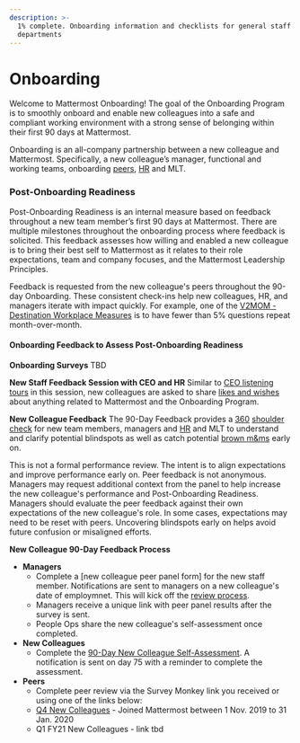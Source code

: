 ```yaml
---
description: >-
  1% complete. Onboarding information and checklists for general staff and
  departments
---
```


# Onboarding

Welcome to Mattermost Onboarding! The goal of the Onboarding Program is to smoothly onboard and enable new colleagues into a safe and compliant working environment with a strong sense of belonging within their first 90 days at Mattermost. 

Onboarding is an all-company partnership between a new colleague and Mattermost. Specifically, a new colleague’s manager, functional and working teams, onboarding [peers](https://docs.google.com/document/d/1DQULEvgOhGeEGLTzdOlSvo858vo94zmnMN8sygi-lHk/edit?ts=5e21f202), [HR](https://handbook.mattermost.com/operations/workplace/people#team) and MLT. 

### Post-Onboarding Readiness 

Post-Onboarding Readiness is an internal measure based on feedback throughout a new team member’s first 90 days at Mattermost. There are multiple milestones throughout the onboarding process where feedback is solicited. This feedback assesses how willing and enabled a new colleague is to bring their best self to Mattermost as it relates to their role expectations, team and company focuses, and the Mattermost Leadership Principles. 

Feedback is requested from the new colleague's peers throughout the 90-day Onboarding. These consistent check-ins help new colleagues, HR, and managers iterate with impact quickly. For example, one of the [V2MOM - Destination Workplace Measures](https://docs.google.com/presentation/d/1BDSaeW-M92gth_NM1vI23dtbFLBsYVIk/edit#slide=id.g6f2ea8cda4_8_1852) is to have fewer than 5% questions repeat month-over-month. 

#### Onboarding Feedback to Assess Post-Onboarding Readiness 

**Onboarding Surveys**
TBD

**New Staff Feedback Session with CEO and HR**
Similar to [CEO listening tours](https://handbook.mattermost.com/operations/operations/company-cadence#ceo-listening-tours) in this session, new colleagues are asked to share [likes and wishes](https://handbook.mattermost.com/company/about-mattermost/mindsets#likes-and-wishes) about anything related to Mattermost and the Onboarding Program. 

**New Colleague Feedback**
The 90-Day Feedback provides a [360](https://handbook.mattermost.com/operations/workplace/people/performance-reviews-50#how-is-feedback-shared) [shoulder check](https://handbook.mattermost.com/company/about-mattermost/mindsets#shoulder-check) for new team members, managers and [HR](https://handbook.mattermost.com/operations/workplace/people#team) and MLT to understand and clarify potential blindspots as well as catch potential [brown m&ms](https://handbook.mattermost.com/company/about-mattermost/mindsets#brown-m-and-ms) early on. 

This is not a formal performance review. The intent is to align expectations and improve performance early on. Peer feedback is not anonymous. Managers may request additional context from the panel to help increase the new colleague's performance and Post-Onboarding Readiness. Managers should evaluate the peer feedback against their own expectations of the new colleague's role. In some cases, expectations may need to be reset with peers. Uncovering blindspots early on helps avoid future confusion or misaligned efforts. 

**New Colleague 90-Day Feedback Process**

 * **Managers**
    * Complete a [new colleague peer panel form] for the new staff member. Notifications are sent to managers on a new colleague's date of employmnet. This will kick off the [review process](https://handbook.mattermost.com/operations/workplace/people/performance-reviews-50#how-is-feedback-shared). 
    * Managers receive a unique link with peer panel results after the survey is sent. 
    * People Ops share the new colleague's self-assessment once completed. 
 * **New Colleagues**
    * Complete the [90-Day New Colleague Self-Assessment](https://forms.gle/vyZeGCfG57BoGuhB9). A notification is sent on day 75 with a reminder to complete the assessment. 
 * **Peers**
    * Complete peer review via the Survey Monkey link you received or using one of the links below: 
     * [Q4 New Colleagues](https://www.surveymonkey.com/r/ZGC7ZN9) - Joined Mattermost between 1 Nov. 2019 to 31 Jan. 2020
     * Q1 FY21 New Colleagues - link tbd
    
